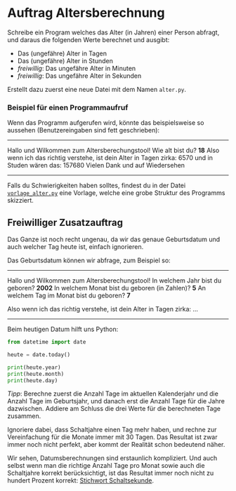 # Auftrag Altersberechnung

Schreibe ein Program welches das Alter (in Jahren) einer Person abfragt, und daraus die folgenden Werte berechnet und ausgibt:

 - Das (ungefähre) Alter in Tagen
 - Das (ungefähre) Alter in Stunden
 - _freiwillig_: Das ungefähre Alter in Minuten
 - _freiwillig_: Das ungefähre Alter in Sekunden

Erstellt dazu zuerst eine neue Datei mit dem Namen `alter.py`.

### Beispiel für einen Programmaufruf

Wenn das Programm aufgerufen wird, könnte das beispielsweise so aussehen (Benutzereingaben sind fett geschrieben): 

---
Hallo und Wilkommen zum Altersberechungstool!
Wie alt bist du? **18**
Also wenn ich das richtig verstehe, ist dein Alter in Tagen zirka:
6570
und in Studen wären das:
157680
Vielen Dank und auf Wiedersehen

---

Falls du Schwierigkeiten haben solltes, findest du in der Datei [`vorlage_alter.py`](vorlage_alter.py) eine Vorlage, welche eine grobe Struktur des Programms skizziert.

## Freiwilliger Zusatzauftrag

Das Ganze ist noch recht ungenau, da wir das genaue Geburtsdatum und auch welcher Tag heute ist, einfach ignorieren.

Das Geburtsdatum können wir abfrage, zum Beispiel so:

---
Hallo und Wilkommen zum Altersberechungstool!
In welchem Jahr bist du geboren? **2002**
In welchem Monat bist du geboren (in Zahlen)? **5**
An welchem Tag im Monat bist du geboren? **7**

Also wenn ich das richtig verstehe, ist dein Alter in Tagen zirka:
...

---

Beim heutigen Datum hilft uns Python:
```python
from datetime import date

heute = date.today()

print(heute.year)
print(heute.month)
print(heute.day)
```

_Tipp_: Berechne zuerst die Anzahl Tage im aktuellen Kalenderjahr und die Anzahl Tage im Geburtsjahr, und danach erst die Anzahl Tage für die Jahre dazwischen. Addiere am Schluss die drei Werte für die berechneten Tage zusammen.

Ignoriere dabei, dass Schaltjahre einen Tag mehr haben, und rechne zur Vereinfachung für die Monate immer mit 30 Tagen. Das Resultat ist zwar immer noch nicht perfekt, aber kommt der Realität schon bedeutend näher.

Wir sehen, Datumsberechnungen sind erstaunlich kompliziert. Und auch selbst wenn man die richtige Anzahl Tage pro Monat sowie auch die Schaltjahre korrekt berücksichtigt, ist das Resultat immer noch nicht zu hundert Prozent korrekt: [Stichwort Schaltsekunde](https://en.wikipedia.org/Leap_seconds).